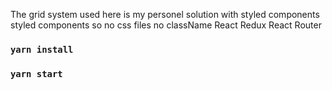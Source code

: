 The grid system used here is my personel solution with styled components
styled components so no css files no className
React
Redux
React Router

### `yarn install`

### `yarn start`
